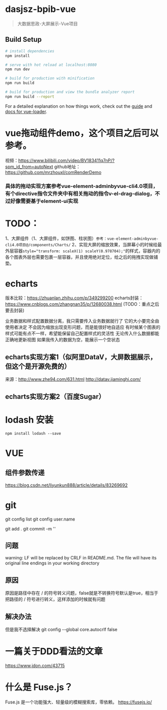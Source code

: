 # dasjsz-bpib-vue

> 大数据思政-大屏展示-Vue项目

## Build Setup

``` bash
# install dependencies
npm install

# serve with hot reload at localhost:8080
npm run dev

# build for production with minification
npm run build

# build for production and view the bundle analyzer report
npm run build --report
```

For a detailed explanation on how things work, check out the [guide](http://vuejs-templates.github.io/webpack/) and [docs for vue-loader](http://vuejs.github.io/vue-loader).


# vue拖动组件demo，这个项目之后可以参考。
视频：https://www.bilibili.com/video/BV183411q7nP/?spm_id_from=autoNext
github地址：https://github.com/mrzhouxl/comRenderDemo

### 具体的拖动实现方案参考vue-element-adminbyvue-cli4.0项目，有个directive指令文件夹中有相关拖动的指令v-el-drag-dialog，不过好像需要基于element-ui实现


# TODO：
1、大屏组件（1、大屏组件，如饼图、柱状图）`参考：vue-element-adminbyvue-cli4.0项目@/components/Charts/`
2、实现大屏的缩放效果，当屏幕小的时候给最外层容器`style="transform: scaleX(1) scaleY(0.978704);"`的样式，容器内的各个图表外层也需要包裹一层容器，并且使用绝对定位，给之后的拖拽实现做铺垫。

# echarts 
版本比较：https://zhuanlan.zhihu.com/p/349299200
echarts封装：https://www.cnblogs.com/zhangnan35/p/12680038.html (TODO：重点之后要去封装)

业务数据和样式配置数据分离，我只需要传入业务数据就行了
它的大小要完全由使用者决定
不会因为缩放出现变形问题，而是能很好地自适应
有时候某个图表的样式可能有点不一样，希望能保留自己配置样式的灵活性
无论传入什么数据都能正确地更新视图
如果我传入的数据为空，能展示一个空状态


## echarts实现方案1（似阿里DataV，大屏数据展示，但这个是开源免费的）
来源：http://www.zhe94.com/631.html
http://datav.jiaminghi.com/
## echarts实现方案2（百度Sugar）

# lodash 安装
``` 
npm install lodash --save
```

# VUE
## 组件参数传递
https://blog.csdn.net/liyunkun888/article/details/83269692



# git

git config list
git config user.name

git add .
git commit -m ''
## 问题
warning: LF will be replaced by CRLF in README.md.
The file will have its original line endings in your working directory
## 原因
原因是路径中存在 / 的符号转义问题，false就是不转换符号默认是true，相当于把路径的 / 符号进行转义，这样添加的时候就有问题
## 解决办法
但是我不选择解决
git config --global core.autocrlf false


# 一篇关于DDD看法的文章
https://www.jdon.com/43715


# 什么是 Fuse.js？
Fuse.js 是一个功能强大、轻量级的模糊搜索库，零依赖。
https://fusejs.io/


